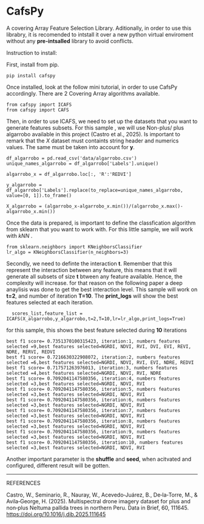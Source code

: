 # CafsPy
A covering Array Feature Selection Library. Aditionally, in order to use this librabry, it is recomended to intstall it over a new python virtual enviroment without any **pre-intsalled** library to avoid conflicts. 

Instruction to install: 

First, install from pip. 
```
pip install cafspy
```
Once installed, look at the follow mini tutorial, in order to use CafsPy accordingly. There are 2 Covering Array algorithms available.

```
from cafspy import ICAFS
from cafspy import CAFS
```

Then, in order to use ICAFS, we need to set up the datasets that you want to generate features subsets. For this sample , we will use Non-plus/ plus algarrobo available in this project (Castro et al., 2025). Is important to remark that the *X* dataset must containts string header and numerics values. The same must be taken into account for **y**. 

```
df_algarrobo = pd.read_csv('data/algarrobo.csv') 
unique_names_algarrobo = df_algarrobo['Labels'].unique()

algarrobo_x = df_algarrobo.loc[:, 'R':'REDVI']

y_algarrobo = df_algarrobo['Labels'].replace(to_replace=unique_names_algarrobo, value=[0, 1]).to_frame()

X_algarrobo = (algarrobo_x-algarrobo_x.min())/(algarrobo_x.max()-algarrobo_x.min())

```
Once the data is prepared, is important to define the classfication algorithm from sklearn that you want to work with. For this little sample, we will work with *kNN* .

```
from sklearn.neighbors import KNeighborsClassifier
lr_algo = KNeighborsClassifier(n_neighbors=3)
```

Secondly, we need to definte the interaction **t**. Remember that this represent the interaction between any feature, this means that it will generate all subsets of size **t** btween any feature available. Hence, the complexity will increase. for that reason on the following paper a deep anaylisis was done to get the best interaction level. This sample will work on **t=2**, and number of iteration **T=10**. The **print_logs** will show the best features selected at each iteration. 

```
  scores_list,feature_list = ICAFS(X_algarrobo,y_algarrobo,t=2,T=10,lr=lr_algo,print_logs=True)
```

for this sample, this shows the best feature selected during **10** iterations

```
best f1 score= 0.7351370100315423, iteration:1, numbers features selected =9,best features selected=NGRDI, NDVI, RVI, DVI, EVI, REVI, NDRE, RERVI, REDVI
best f1 score= 0.7216630322908072, iteration:2, numbers features selected =6,best features selected=NGRDI, NDVI, RVI, EVI, NDRE, REDVI
best f1 score= 0.717571263976013, iteration:3, numbers features selected =4,best features selected=NGRDI, NDVI, RVI, NDRE
best f1 score= 0.7092041147580356, iteration:4, numbers features selected =3,best features selected=NGRDI, NDVI, RVI
best f1 score= 0.7092041147580356, iteration:5, numbers features selected =3,best features selected=NGRDI, NDVI, RVI
best f1 score= 0.7092041147580356, iteration:6, numbers features selected =3,best features selected=NGRDI, NDVI, RVI
best f1 score= 0.7092041147580356, iteration:7, numbers features selected =3,best features selected=NGRDI, NDVI, RVI
best f1 score= 0.7092041147580356, iteration:8, numbers features selected =3,best features selected=NGRDI, NDVI, RVI
best f1 score= 0.7092041147580356, iteration:9, numbers features selected =3,best features selected=NGRDI, NDVI, RVI
best f1 score= 0.7092041147580356, iteration:10, numbers features selected =3,best features selected=NGRDI, NDVI, RVI
```

Another important parameter is the **shuffle** and **seed**, when acitvated and configured, different result will be gotten.

----------
REFERENCES

Castro, W., Seminario, R., Nauray, W., Acevedo‐Juárez, B., De‑la‑Torre, M., & Avila‑George, H. (2025). Multispectral drone imagery dataset for plus and non‑plus Neltuma pallida trees in northern Peru. Data in Brief, 60, 111645. https://doi.org/10.1016/j.dib.2025.111645
